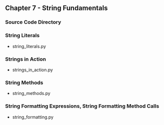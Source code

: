 ## Chapter 7 - String Fundamentals

### Source Code Directory

### String Literals
* string\_literals.py

### Strings in Action
* strings\_in\_action.py

### String Methods
* string\_methods.py

### String Formatting Expressions, String Formatting Method Calls
* string\_formatting.py
